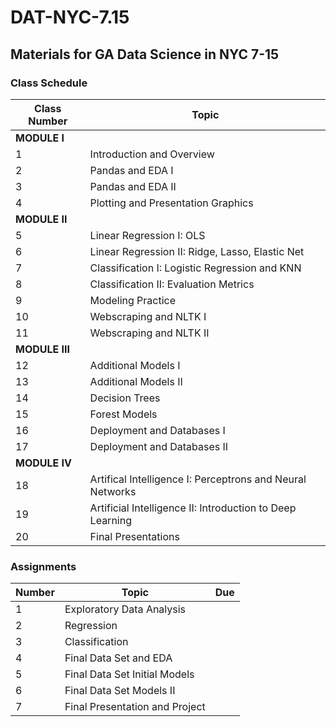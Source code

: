 # DAT-NYC-7.15

Materials for GA Data Science in NYC 7-15
----------------

### Class Schedule

| Class Number | Topic |
| -----------  | ----- |
| **MODULE I** | |
|  1   | Introduction and Overview |
| 2   |  Pandas and EDA I |
| 3   | Pandas and EDA II |
| 4   | Plotting and Presentation Graphics |
| **MODULE II** |   |
|  5  |  Linear Regression I: OLS |
|  6  |  Linear Regression II: Ridge, Lasso, Elastic Net |
|  7  |  Classification I: Logistic Regression and KNN |
|  8  | Classification II: Evaluation Metrics |
|  9  |  Modeling Practice |
|  10 |  Webscraping and NLTK I |
|  11 | Webscraping and NLTK II |
| **MODULE III** |  |
| 12  |  Additional Models I |
| 13  | Additional Models II |
| 14  | Decision Trees |
| 15  | Forest Models  |
| 16  | Deployment and Databases I |
| 17  | Deployment and Databases II |
| **MODULE IV** |  |
| 18  |  Artifical Intelligence I: Perceptrons and Neural Networks |
| 19  |  Artificial Intelligence II: Introduction to Deep Learning |
| 20  | Final Presentations |

### Assignments

| Number | Topic | Due |
| ----- | ----- | ----- |
| 1   |  Exploratory Data Analysis |  
| 2   |  Regression | 
| 3  |  Classification | 
| 4  |  Final Data Set and EDA | 
| 5  |  Final Data Set Initial Models | 
| 6  |  Final Data Set Models II |  
|  7  | Final Presentation and Project | 
